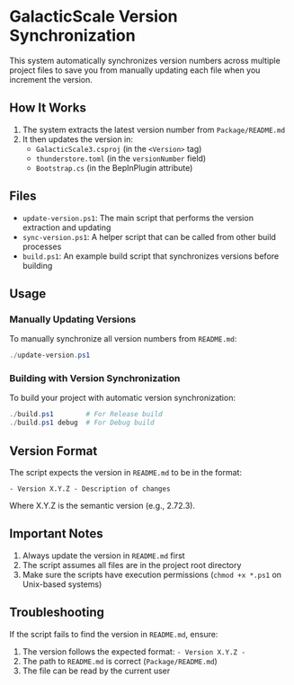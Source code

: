# GalacticScale Version Synchronization

This system automatically synchronizes version numbers across multiple project files to save you from manually updating each file when you increment the version.

## How It Works

1. The system extracts the latest version number from `Package/README.md`
2. It then updates the version in:
   - `GalacticScale3.csproj` (in the `<Version>` tag)
   - `thunderstore.toml` (in the `versionNumber` field)
   - `Bootstrap.cs` (in the BepInPlugin attribute)

## Files

- `update-version.ps1`: The main script that performs the version extraction and updating
- `sync-version.ps1`: A helper script that can be called from other build processes
- `build.ps1`: An example build script that synchronizes versions before building

## Usage

### Manually Updating Versions

To manually synchronize all version numbers from `README.md`:

```powershell
./update-version.ps1
```

### Building with Version Synchronization

To build your project with automatic version synchronization:

```powershell
./build.ps1        # For Release build
./build.ps1 debug  # For Debug build
```

## Version Format

The script expects the version in `README.md` to be in the format:

```
- Version X.Y.Z - Description of changes
```

Where X.Y.Z is the semantic version (e.g., 2.72.3).

## Important Notes

1. Always update the version in `README.md` first
2. The script assumes all files are in the project root directory
3. Make sure the scripts have execution permissions (`chmod +x *.ps1` on Unix-based systems)

## Troubleshooting

If the script fails to find the version in `README.md`, ensure:
1. The version follows the expected format: `- Version X.Y.Z - `
2. The path to `README.md` is correct (`Package/README.md`)
3. The file can be read by the current user 